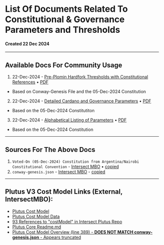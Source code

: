 # List Of Documents Related To Constitutional & Governance Parameters and Thresholds
#### Created 22 Dec 2024

---

## Available Docs For Community Usage
1. 22-Dec-2024 - [Pre-Plomin Hardfork Thresholds with Constitutional References](https://github.com/st8tikratio/cardano_DRep/blob/main/docs/thresholds/pre-plomin-threshold.md) • [PDF](https://github.com/st8tikratio/cardano_DRep/blob/main/docs/downloads/cardano-pre-plomin-cardano-governance-thresholds_by-st8tikratio.pdf)
- Based on Conway-Genesis File and the 05-Dec-2024 Constitution
2. 22-Dec-2024 - [Detailed Cardano and Governance Parameters](https://github.com/st8tikratio/cardano_DRep/blob/main/docs/thresholds/con-parameters.md) • [PDF](https://github.com/st8tikratio/cardano_DRep/blob/main/docs/downloads/detailed-con-parameters_by-st8tikratio.pdf)
- Based on the 05-Dec-2024 Constitutiton
3. 22-Dec-2024 - [Alphabetical Listing of Parameters](https://github.com/st8tikratio/cardano_DRep/blob/main/docs/thresholds/only-params.md) • [PDF](https://github.com/st8tikratio/cardano_DRep/blob/main/docs/downloads/alphabetical-governance-thresholds_only-params_by-st8tikratio.pdf)
- Based on the 05-Dec-2024 Constitution

--- 

## Sources For The Above Docs
1. `Voted-On (05-Dec-2024) Constitution from Argentina/Nairobi Constitutional Convention` - [Intersect MBO](https://github.com/IntersectMBO/draft-constitution/blob/main/2024-12-05/draft-constitution-converted.md) • [copied](https://github.com/st8tikratio/Cardano_Con_and_Gov/blob/main/mds/final-constitution.md)
2. `conway-genesis.json` - [Intersect MBO](https://github.com/IntersectMBO/cardano-node/blob/master/configuration/cardano/mainnet-conway-genesis.json) - [copied](https://github.com/st8tikratio/cardano_DRep/blob/main/docs/thresholds/conway-genesis.json)

---

## Plutus V3 Cost Model Links (External, IntersectMBO):
- [Plutus Cost Model](https://github.com/IntersectMBO/plutus/tree/master/plutus-core/cost-model)
- [Plutus Cost Model Data](https://github.com/IntersectMBO/plutus/tree/master/plutus-core/cost-model/data)
- [93 References to "costModel" in Intersect Plutus Repo](https://github.com/search?q=repo%3AIntersectMBO%2Fplutus%20costModel&type=code)
- [Plutus Core Readme.md](https://github.com/IntersectMBO/plutus/blob/master/README.adoc)
- [Plutus Cost Model Overview (line 389) - **DOES NOT MATCH conway-genesis.json** - Appears truncated](https://github.com/IntersectMBO/plutus/blob/master/doc/cost-model-overview/cost-model-overview.tex)
